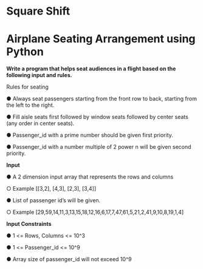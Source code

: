 # Square Shift 
# Airplane Seating Arrangement using Python

**Write a program that helps seat audiences in a flight based on the following input and rules.**

Rules for seating

● Always seat passengers starting from the front row to back, starting from the left to the right.

● Fill aisle seats first followed by window seats followed by center seats (any order in center seats).

● Passenger_id with a prime number should be given first priority.

● Passenger_id with a number multiple of 2 power n will be given second priority.

**Input**

● A 2 dimension input array that represents the rows and columns

○ Example [[3,2], [4,3], [2,3], [3,4]]

● List of passenger id’s will be given.

○ Example [29,59,14,11,3,13,15,18,12,16,6,17,7,47,61,5,21,2,41,9,10,8,19,1,4]

**Input Constraints**

● 1 <= Rows, Columns <= 10^3

● 1 <= Passenger_id <= 10^9

● Array size of passenger_id will not exceed 10^9
